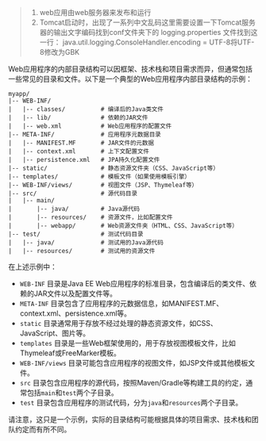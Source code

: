 > 1. web应用由web服务器来发布和运行
> 2. Tomcat启动时，出现了一系列中文乱码这里需要设置一下Tomcat服务器的输出文字编码找到conf文件夹下的 logging.properties 文件找到这一行： java.util.logging.ConsoleHandler.encoding = UTF-8将UTF-8修改为GBK


Web应用程序的内部目录结构可以因框架、技术栈和项目需求而异，但通常包括一些常见的目录和文件。以下是一个典型的Web应用程序内部目录结构的示例：

```
myapp/
|-- WEB-INF/
|   |-- classes/          # 编译后的Java类文件
|   |-- lib/              # 依赖的JAR文件
|   |-- web.xml           # Web应用程序的配置文件
|-- META-INF/             # 应用程序元数据目录
|   |-- MANIFEST.MF       # JAR文件的元数据
|   |-- context.xml       # 上下文配置文件
|   |-- persistence.xml   # JPA持久化配置文件
|-- static/               # 静态资源文件夹（CSS、JavaScript等）
|-- templates/            # 模板文件（如果使用模板引擎）
|-- WEB-INF/views/        # 视图文件（JSP、Thymeleaf等）
|-- src/                  # 源代码目录
|   |-- main/
|       |-- java/         # Java源代码
|       |-- resources/    # 资源文件，比如配置文件
|       |-- webapp/       # Web资源文件夹（HTML、CSS、JavaScript等）
|-- test/                 # 测试代码目录
|   |-- java/             # 测试用的Java源代码
|   |-- resources/        # 测试用的资源文件
```

在上述示例中：

- `WEB-INF` 目录是Java EE Web应用程序的标准目录，包含编译后的类文件、依赖的JAR文件以及配置文件等。
- `META-INF` 目录包含了应用程序的元数据信息，如MANIFEST.MF、context.xml、persistence.xml等。
- `static` 目录通常用于存放不经过处理的静态资源文件，如CSS、JavaScript、图片等。
- `templates` 目录是一些Web框架使用的，用于存放视图模板文件，比如Thymeleaf或FreeMarker模板。
- `WEB-INF/views` 目录可能包含应用程序的视图文件，如JSP文件或其他模板文件。
- `src` 目录包含应用程序的源代码，按照Maven/Gradle等构建工具的约定，通常包括`main`和`test`两个子目录。
- `test` 目录包含应用程序的测试代码，分为`java`和`resources`两个子目录。

请注意，这只是一个示例，实际的目录结构可能根据具体的项目需求、技术栈和团队约定而有所不同。
